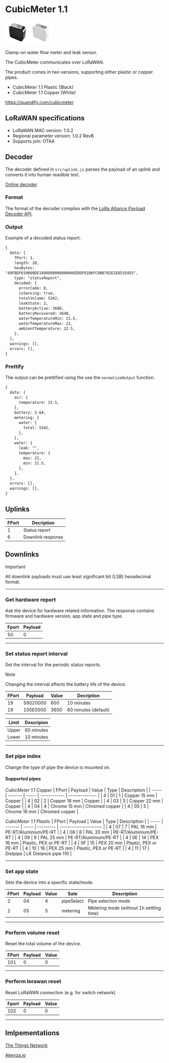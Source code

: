# CubicMeter 1.1

<img src="images/cubicmeter-1-1-plastic.png" alt="drawing" width="75"/><img src="images/cubicmeter-1-1-copper.png" alt="drawing" width="75"/>

Clamp-on water flow meter and leak sensor.

The CubicMeter communicates over LoRaWAN.

The product comes in two versions, supporting either plastic or copper pipes.

- CubicMeter 1.1 Plastic (Black)
- CubicMeter 1.1 Copper (White)

https://quandify.com/cubicmeter

## LoRaWAN specifications

- LoRaWAN MAC version: 1.0.2
- Regional parameter version: 1.0.2 RevB
- Supports join: OTAA

## Decoder

The decoder defined in `src/uplink.js` parses the payload of an uplink and converts it into human readible text.

[Online decoder](https://quandify.github.io/cubicmeter-1.1/)

### Format

The format of the decoder complies with the [LoRa Alliance Payload Decoder API](https://resources.lora-alliance.org/technical-specifications/ts013-1-0-0-payload-codec-api).

### Output

Example of a decoded status report.

```
{
  data: {
    fPort: 1,
    length: 28,
    hexBytes: "49FBDF010000DE1400000000000046EDDF0106FC8B0702E2E6535455",
    type: "statusReport",
    decoded: {
      errorCode: 0,
      isSensing: true,
      totalVolume: 5342,
      leakState: 2,
      batteryActive: 3608,
      batteryRecovered: 3640,
      waterTemperatureMin: 21.5,
      waterTemperatureMax: 22,
      ambientTemperature: 22.5,
    },
  },
  warnings: [],
  errors: [],
}
```

### Prettify

The output can be prettified using the use the `normalizeOutput` function.

```
{
  data: {
    air: {
      temperature: 22.5,
    },
    battery: 3.64,
    metering: {
      water: {
        total: 5342,
      },
    },
    water: {
      leak: "",
      temperature: {
        max: 22,
        min: 21.5,
      },
    },
  },
  errors: [],
  warnings: [],
}
```

## Uplinks

| FPort | Decription        |
| ----- | ----------------- |
| 1     | Status report     |
| 6     | Downlink response |

## Downlinks

> [!IMPORTANT]
> All downlink payloads must use least significant bit (LSB) hexadecimal format.

---

### Get hardware report

Ask the device for hardware related information. The response contains firmware and hardware version, app state and pipe type.

| Fport | Payload |
| ----- | ------- |
| 50    | 0       |

---

### Set status report interval

Set the interval for the periodic status reports.

> [!NOTE]
> Changing the interval affects the battery life of the device.

| FPort | Payload  | Value | Decription           |
| ----- | -------- | ----- | -------------------- |
| 19    | 58020000 | 600   | 10 minutes           |
| 19    | 100E0000 | 3600  | 60 minutes (default) |

| Limit | Descripion |
| ----- | ---------- |
| Upper | 60 minutes |
| Lower | 10 minutes |

---

### Set pipe index

Change the type of pipe the device is mounted on.

#### Supported pipes

_CubicMeter 1.1 Copper_
| FPort | Payload | Value | Type | Description |
| ----- | ------- | ----- | ------------ | -------------- |
| 4 | 01 | 1 | Copper 15 mm | Copper |
| 4 | 02 | 2 | Copper 18 mm | Copper |
| 4 | 03 | 3 | Copper 22 mm | Copper |
| 4 | 04 | 4 | Chrome 15 mm | Chromed copper |
| 4 | 05 | 5 | Chrome 18 mm | Chromed copper |

_CubicMeter 1.1 Plastic_
| FPort | Payload | Value | Type | Description |
| ----- | ------- | ----- | --------- | --------------------- |
| 4 | 07 | 7 | PAL 16 mm | PE-RT/Aluminium/PE-RT |
| 4 | 08 | 8 | PAL 20 mm | PE-RT/Aluminium/PE-RT |
| 4 | 09 | 9 | PAL 25 mm | PE-RT/Aluminium/PE-RT |
| 4 | 0E | 14 | PEX 16 mm | Plastic, PEX or PE-RT |
| 4 | 0F | 15 | PEX 20 mm | Plastic, PEX or PE-RT |
| 4 | 10 | 16 | PEX 25 mm | Plastic, PEX or PE-RT |
| 4 | 11 | 17 | Distpipe | LK Distance pipe 110 |

---

### Set app state

Sets the device into a specific state/mode.

| FPort | Payload | Value | Sate       | Description                              |
| ----- | ------- | ----- | ---------- | ---------------------------------------- |
| 2     | 04      | 4     | pipeSelect | Pipe selection mode                      |
| 2     | 05      | 5     | metering   | Metering mode (without 1h settling time) |

---

### Perform volume reset

Reset the total volume of the device.

| FPort | Payload | Value |
| ----- | ------- | ----- |
| 101   | 0       | 0     |

---

### Perform lorawan reset

Reset LoRaWAN connection (e.g. for switch network)

| Fport | Payload | Value |
| ----- | ------- | ----- |
| 102   | 0       | 0     |

---

## Imlpementations

[The Things Network](https://github.com/TheThingsNetwork/lorawan-devices/tree/master/vendor/quandify)

[Akenza.io](https://github.com/akenza-io/device-type-library/tree/main/types/quandify)
